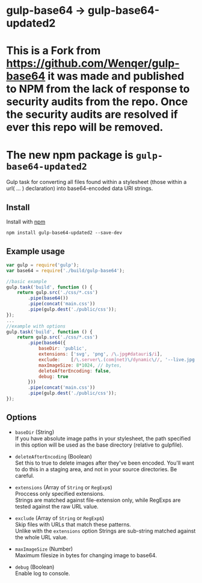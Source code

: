 # gulp-base64 -> gulp-base64-updated2

# This is a Fork from https://github.com/Wenqer/gulp-base64 it was made and published to NPM from the lack of response to security audits from the repo. Once the security audits are resolved if ever this repo will be removed.

# The new npm package is `gulp-base64-updated2`

Gulp task for converting all files found within a stylesheet (those within a url( ... ) declaration) into base64-encoded data URI strings.

## Install

Install with [npm](https://npmjs.org)

```
npm install gulp-base64-updated2 --save-dev
```

## Example usage
```js
var gulp = require('gulp');
var base64 = require('./build/gulp-base64');

//basic example
gulp.task('build', function () {
    return gulp.src('./css/*.css')
        .pipe(base64())
        .pipe(concat('main.css'))
        .pipe(gulp.dest('./public/css'));
});
...
//example with options
gulp.task('build', function () {
    return gulp.src('./css/*.css')
        .pipe(base64({
            baseDir: 'public',
            extensions: ['svg', 'png', /\.jpg#datauri$/i],
            exclude:    [/\.server\.(com|net)\/dynamic\//, '--live.jpg'],
            maxImageSize: 8*1024, // bytes,
            deleteAfterEncoding: false,
            debug: true
        }))
        .pipe(concat('main.css'))
        .pipe(gulp.dest('./public/css'));
});

```
## Options

  - `baseDir`  (String)  
    If you have absolute image paths in your stylesheet, the path specified
    in this option will be used as the base directory (relative to gulpfile).

  - `deleteAfterEncoding`  (Boolean)  
    Set this to true to delete images after they've been encoded. 
    You'll want to do this in a staging area, and not in your source directories. Be careful.

  - `extensions`  (Array of `String` or `RegExp`s)  
    Proccess only specified extensions.  
    Strings are matched against file-extension only, while RegExps are tested against the raw URL value.

  - `exclude`  (Array of `String` or `RegExp`s)  
    Skip files with URLs that match these patterns.  
    Unlike with the `extensions` option Strings are sub-string matched against the whole URL value.

  - `maxImageSize` (Number)  
    Maximum filesize in bytes for changing image to base64.

  - `debug` (Boolean)  
    Enable log to console.

